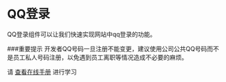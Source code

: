 # QQ登录

QQ登录组件可以让我们快速实现网站中qq登录的功能。

###重要提示
开发者QQ号码一旦注册不能变更，建议使用公司公共QQ号码而不是员工私人号码注册，以免遇到员工离职等情况造成不必要的麻烦。

请 [查看在线手册](http://www.kancloud.cn/houdunwang/hdphp3/215231) 进行学习